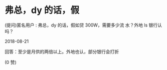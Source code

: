 # 弗总，dy 的话，假

(提问)匿名用户 : 弗总，dy 的话，假如贷 300W，需要多少流 水？外地 ls 银行认吗？

2018-08-21

回答：至少是月供的两倍以上。外地也认，部分银行会打折

(0 赞)